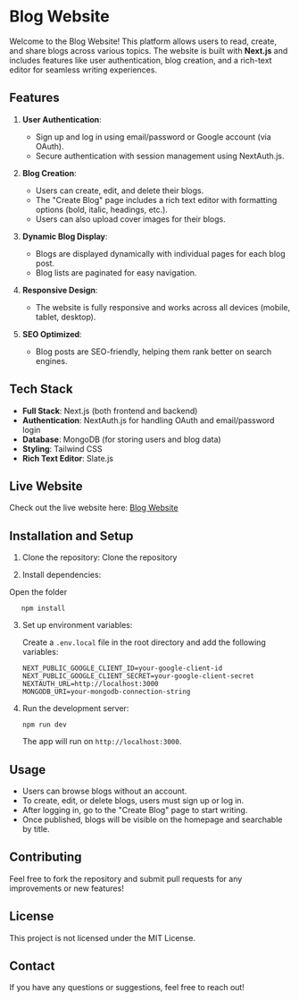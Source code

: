 # Blog Website

Welcome to the Blog Website! This platform allows users to read, create, and share blogs across various topics. The website is built with **Next.js** and includes features like user authentication, blog creation, and a rich-text editor for seamless writing experiences.

## Features

1. **User Authentication**:
   - Sign up and log in using email/password or Google account (via OAuth).
   - Secure authentication with session management using NextAuth.js.
   
2. **Blog Creation**:
   - Users can create, edit, and delete their blogs.
   - The "Create Blog" page includes a rich text editor with formatting options (bold, italic, headings, etc.).
   - Users can also upload cover images for their blogs.

3. **Dynamic Blog Display**:
   - Blogs are displayed dynamically with individual pages for each blog post.
   - Blog lists are paginated for easy navigation.

4. **Responsive Design**:
   - The website is fully responsive and works across all devices (mobile, tablet, desktop).

5. **SEO Optimized**:
   - Blog posts are SEO-friendly, helping them rank better on search engines.

## Tech Stack

- **Full Stack**: Next.js (both frontend and backend)
- **Authentication**: NextAuth.js for handling OAuth and email/password login
- **Database**: MongoDB (for storing users and blog data)
- **Styling**: Tailwind CSS
- **Rich Text Editor**: Slate.js

## Live Website

Check out the live website here: [Blog Website](https://www.devblogger.in/)

## Installation and Setup

1. Clone the repository:
  Clone the repository 

2. Install dependencies:

  Open the folder
   ```
      npm install
   ```

3. Set up environment variables:

   Create a `.env.local` file in the root directory and add the following variables:

   ```
   NEXT_PUBLIC_GOOGLE_CLIENT_ID=your-google-client-id
   NEXT_PUBLIC_GOOGLE_CLIENT_SECRET=your-google-client-secret
   NEXTAUTH_URL=http://localhost:3000
   MONGODB_URI=your-mongodb-connection-string
   ```

4. Run the development server:

   ```
   npm run dev
   ```

   The app will run on `http://localhost:3000`.

## Usage

- Users can browse blogs without an account.
- To create, edit, or delete blogs, users must sign up or log in.
- After logging in, go to the "Create Blog" page to start writing.
- Once published, blogs will be visible on the homepage and searchable by title.

## Contributing

Feel free to fork the repository and submit pull requests for any improvements or new features!

## License

This project is not licensed under the MIT License.

## Contact

If you have any questions or suggestions, feel free to reach out!
